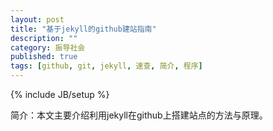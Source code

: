 ```yaml
---
layout: post
title: "基于jekyll的github建站指南"
description: ""
category: 振导社会
published: true
tags: [github, git, jekyll, 速查, 简介, 程序]
---
```

{% include JB/setup %}

简介：本文主要介绍利用jekyll在github上搭建站点的方法与原理。







